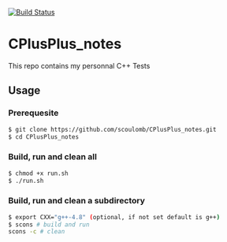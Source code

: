 [![Build Status](https://travis-ci.org/scoulomb/CPlusPlus_notes.svg?branch=master)](https://travis-ci.org/scoulomb/CPlusPlus_notes)

# CPlusPlus_notes
This repo contains my personnal C++ Tests

## Usage

### Prerequesite

```sh
$ git clone https://github.com/scoulomb/CPlusPlus_notes.git
$ cd CPlusPlus_notes
```

### Build, run and clean all

```sh
$ chmod +x run.sh
$ ./run.sh
```

### Build, run and clean a subdirectory

```sh
$ export CXX="g++-4.8" (optional, if not set default is g++)
$ scons # build and run
scons -c # clean
```
